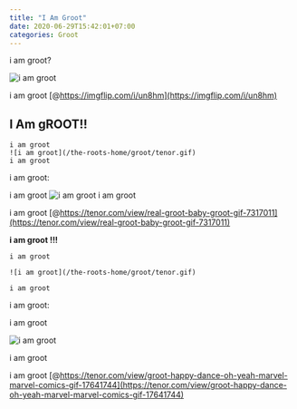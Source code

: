 ```yaml
---
title: "I Am Groot"
date: 2020-06-29T15:42:01+07:00
categories: Groot
---
```

i am groot?

![i am groot](/the-roots-home/groot/un8hm.jpg)

i am groot [@https://imgflip.com/i/un8hm](https://imgflip.com/i/un8hm)

I Am gROOT!!
---
    i am groot
    ![i am groot](/the-roots-home/groot/tenor.gif)
    i am groot

i am groot:

i am groot
![i am groot](/the-roots-home/groot/tenor.gif)
i am groot


i am groot [@https://tenor.com/view/real-groot-baby-groot-gif-7317011](https://tenor.com/view/real-groot-baby-groot-gif-7317011)

**i am groot !!!**

    i am groot

    ![i am groot](/the-roots-home/groot/tenor.gif)

    i am groot

i am groot:

i am groot

![i am groot](/the-roots-home/groot/tenor2.gif)

i am groot


i am groot [@https://tenor.com/view/groot-happy-dance-oh-yeah-marvel-marvel-comics-gif-17641744](https://tenor.com/view/groot-happy-dance-oh-yeah-marvel-marvel-comics-gif-17641744)
